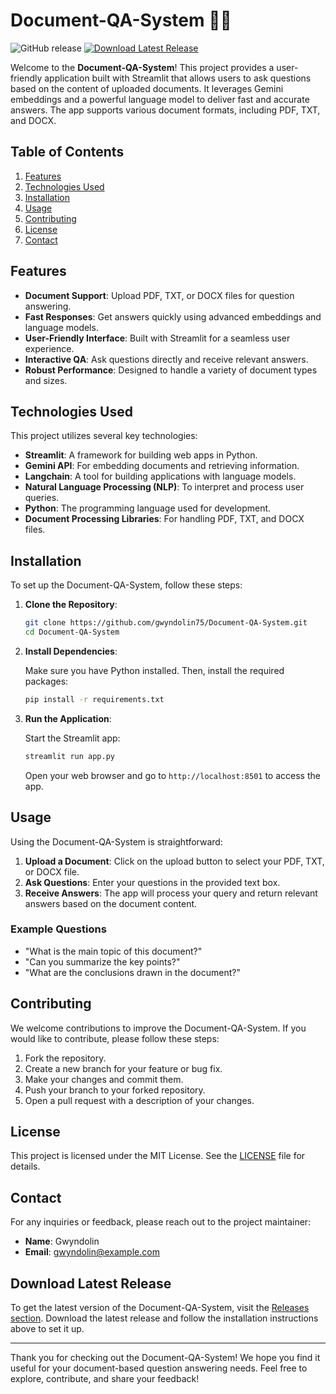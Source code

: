 # Document-QA-System 📄🤖

![GitHub release](https://img.shields.io/github/release/gwyndolin75/Document-QA-System.svg) [![Download Latest Release](https://img.shields.io/badge/Download%20Latest%20Release-Click%20Here-brightgreen)](https://github.com/gwyndolin75/Document-QA-System/releases)

Welcome to the **Document-QA-System**! This project provides a user-friendly application built with Streamlit that allows users to ask questions based on the content of uploaded documents. It leverages Gemini embeddings and a powerful language model to deliver fast and accurate answers. The app supports various document formats, including PDF, TXT, and DOCX.

## Table of Contents

1. [Features](#features)
2. [Technologies Used](#technologies-used)
3. [Installation](#installation)
4. [Usage](#usage)
5. [Contributing](#contributing)
6. [License](#license)
7. [Contact](#contact)

## Features

- **Document Support**: Upload PDF, TXT, or DOCX files for question answering.
- **Fast Responses**: Get answers quickly using advanced embeddings and language models.
- **User-Friendly Interface**: Built with Streamlit for a seamless user experience.
- **Interactive QA**: Ask questions directly and receive relevant answers.
- **Robust Performance**: Designed to handle a variety of document types and sizes.

## Technologies Used

This project utilizes several key technologies:

- **Streamlit**: A framework for building web apps in Python.
- **Gemini API**: For embedding documents and retrieving information.
- **Langchain**: A tool for building applications with language models.
- **Natural Language Processing (NLP)**: To interpret and process user queries.
- **Python**: The programming language used for development.
- **Document Processing Libraries**: For handling PDF, TXT, and DOCX files.

## Installation

To set up the Document-QA-System, follow these steps:

1. **Clone the Repository**:

   ```bash
   git clone https://github.com/gwyndolin75/Document-QA-System.git
   cd Document-QA-System
   ```

2. **Install Dependencies**:

   Make sure you have Python installed. Then, install the required packages:

   ```bash
   pip install -r requirements.txt
   ```

3. **Run the Application**:

   Start the Streamlit app:

   ```bash
   streamlit run app.py
   ```

   Open your web browser and go to `http://localhost:8501` to access the app.

## Usage

Using the Document-QA-System is straightforward:

1. **Upload a Document**: Click on the upload button to select your PDF, TXT, or DOCX file.
2. **Ask Questions**: Enter your questions in the provided text box.
3. **Receive Answers**: The app will process your query and return relevant answers based on the document content.

### Example Questions

- "What is the main topic of this document?"
- "Can you summarize the key points?"
- "What are the conclusions drawn in the document?"

## Contributing

We welcome contributions to improve the Document-QA-System. If you would like to contribute, please follow these steps:

1. Fork the repository.
2. Create a new branch for your feature or bug fix.
3. Make your changes and commit them.
4. Push your branch to your forked repository.
5. Open a pull request with a description of your changes.

## License

This project is licensed under the MIT License. See the [LICENSE](LICENSE) file for details.

## Contact

For any inquiries or feedback, please reach out to the project maintainer:

- **Name**: Gwyndolin
- **Email**: gwyndolin@example.com

## Download Latest Release

To get the latest version of the Document-QA-System, visit the [Releases section](https://github.com/gwyndolin75/Document-QA-System/releases). Download the latest release and follow the installation instructions above to set it up.

---

Thank you for checking out the Document-QA-System! We hope you find it useful for your document-based question answering needs. Feel free to explore, contribute, and share your feedback!